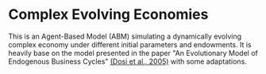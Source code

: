 Complex Evolving Economies
===

This is an Agent-Based Model (ABM) simulating a dynamically evolving complex economy under different initial parameters and endowments. It is heavily base on the model presented in the paper "An Evolutionary Model of Endogenous Business Cycles" [(Dosi et al., 2005)](#) with some adaptations.
